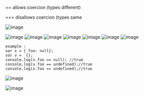 
== allows coercion (types different) 

=== disallows coercion (types same

![image](https://github.com/alaa-abuhani/Mastering-JavaScript-in-20Days/assets/65255601/eca6822f-65ee-4eac-8512-6160295bc8f4)

![image](https://github.com/alaa-abuhani/Mastering-JavaScript-in-20Days/assets/65255601/d546009f-80a7-498f-b76c-c7433a2c8d3f)
![image](https://github.com/alaa-abuhani/Mastering-JavaScript-in-20Days/assets/65255601/bfcd645f-bfcb-4350-8e6e-9df200555c3b)
![image](https://github.com/alaa-abuhani/Mastering-JavaScript-in-20Days/assets/65255601/a2afe993-f8be-467c-b040-1104d3c125e8)
![image](https://github.com/alaa-abuhani/Mastering-JavaScript-in-20Days/assets/65255601/2dc26a5c-a610-41ef-bf86-a947bde57e78)
![image](https://github.com/alaa-abuhani/Mastering-JavaScript-in-20Days/assets/65255601/1ccf5817-0ccf-4679-912d-6975422ab1c3)
![image](https://github.com/alaa-abuhani/Mastering-JavaScript-in-20Days/assets/65255601/12e1785b-98aa-4530-8f55-c7389a3dbff0)
![image](https://github.com/alaa-abuhani/Mastering-JavaScript-in-20Days/assets/65255601/1ff9ef87-7760-4eb4-961d-6f3944e2beda)
```
example :
var x = { foo: null};
var v =  {};
console.log(v.foo == null); //true
console.log(v.foo == undefined);//true
console.log(x.foo == undefined);//true
```
![image](https://github.com/alaa-abuhani/Mastering-JavaScript-in-20Days/assets/65255601/4ca04a8b-009d-45ed-82cc-6671e1155173)

![image](https://github.com/alaa-abuhani/Mastering-JavaScript-in-20Days/assets/65255601/ea56178e-d4b3-4a3c-819b-aa7b35f2ae63)





